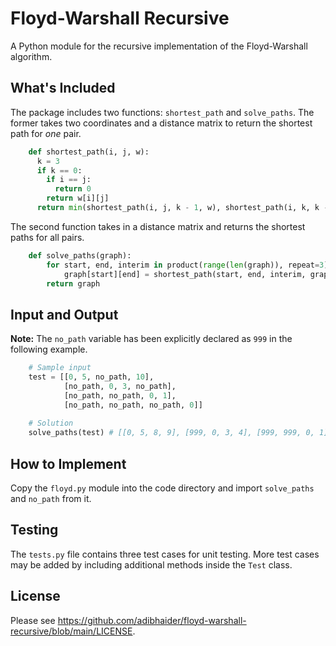 # Floyd-Warshall Recursive
A Python module for the recursive implementation of the Floyd-Warshall algorithm.
## What's Included
The package includes two functions: `shortest_path` and `solve_paths`. The former takes two coordinates and a distance matrix to return the shortest path for *one* pair.
```python
    def shortest_path(i, j, w):
      k = 3
      if k == 0:
        if i == j:
          return 0
        return w[i][j]
      return min(shortest_path(i, j, k - 1, w), shortest_path(i, k, k - 1, w) + shortest_path(k, j, k - 1, w))
```
The second function takes in a distance matrix and returns the shortest paths for all pairs.
```python
    def solve_paths(graph):
        for start, end, interim in product(range(len(graph)), repeat=3):
            graph[start][end] = shortest_path(start, end, interim, graph) # Calls "shortest_path"
        return graph
```
## Input and Output
**Note:** The `no_path` variable has been explicitly declared as `999` in the following example.
```python
    # Sample input
    test = [[0, 5, no_path, 10],
            [no_path, 0, 3, no_path],
            [no_path, no_path, 0, 1],
            [no_path, no_path, no_path, 0]]
    
    # Solution
    solve_paths(test) # [[0, 5, 8, 9], [999, 0, 3, 4], [999, 999, 0, 1], [999, 999, 999, 0]]     
```
## How to Implement
Copy the `floyd.py` module into the code directory and import `solve_paths` and `no_path` from it.
## Testing
The `tests.py` file contains three test cases for unit testing. More test cases may be added by including additional methods inside the `Test` class.
## License
Please see https://github.com/adibhaider/floyd-warshall-recursive/blob/main/LICENSE.
